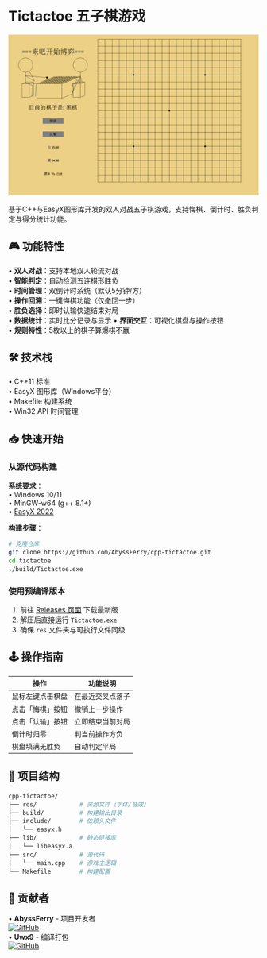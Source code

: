 # Tictactoe 五子棋游戏

![alt text](res/screenshot.png)

基于C++与EasyX图形库开发的双人对战五子棋游戏，支持悔棋、倒计时、胜负判定与得分统计功能。

## 🎮 功能特性  

• **双人对战**：支持本地双人轮流对战  
• **智能判定**：自动检测五连棋形胜负  
• **时间管理**：双倒计时系统（默认5分钟/方）  
• **操作回溯**：一键悔棋功能（仅撤回一步）  
• **胜负选择**：即时认输快速结束对局  
• **数据统计**：实时比分记录与显示 
• **界面交互**：可视化棋盘与操作按钮  
• **规则特性**：5枚以上的棋子算爆棋不赢
## 🛠️ 技术栈  

• C++11 标准  
• EasyX 图形库（Windows平台）  
• Makefile 构建系统  
• Win32 API 时间管理  

## 📥 快速开始

### 从源代码构建

**系统要求**：  
• Windows 10/11  
• MinGW-w64 (g++ 8.1+)  
• [EasyX 2022](https://easyx.cn)  

**构建步骤**：
```bash
# 克隆仓库
git clone https://github.com/AbyssFerry/cpp-tictactoe.git
cd tictactoe
./build/Tictactoe.exe
```

### 使用预编译版本

1. 前往 [Releases 页面](https://github.com/AbyssFerry/tictactoe/releases) 下载最新版
2. 解压后直接运行 `Tictactoe.exe`
3. 确保 `res` 文件夹与可执行文件同级

## 🕹️ 操作指南

| 操作                | 功能说明               |
|---------------------|-----------------------|
| 鼠标左键点击棋盘    | 在最近交叉点落子       |
| 点击「悔棋」按钮    | 撤销上一步操作         |
| 点击「认输」按钮    | 立即结束当前对局       |
| 倒计时归零          | 判当前操作方负         |
| 棋盘填满无胜负      | 自动判定平局           |

## 📁 项目结构

```bash
cpp-tictactoe/
├── res/            # 资源文件（字体/音效）
├── build/          # 构建输出目录
├── include/        # 依赖头文件
│   └── easyx.h
├── lib/            # 静态链接库
│   └── libeasyx.a
├── src/            # 源代码
│   └── main.cpp    # 游戏主逻辑
└── Makefile        # 构建配置
```

## 👥 贡献者

• **AbyssFerry** - 项目开发者  
  [![GitHub](https://img.shields.io/badge/GitHub-@AbyssFerry-blue)](https://github.com/AbyssFerry)  
• **Uwx9** - 编译打包  
  [![GitHub](https://img.shields.io/badge/GitHub-@Unique9-blue)](https://github.com/Uwx9)  